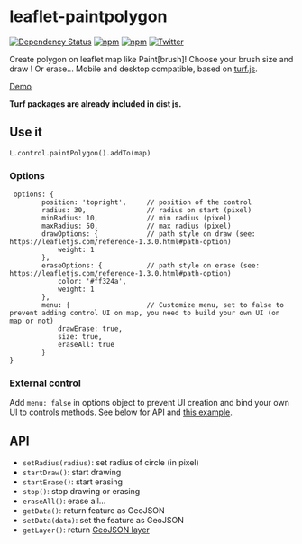 # leaflet-paintpolygon

[![Dependency Status](https://david-dm.org/tcoupin/node-pgrouting.svg)](https://david-dm.org/tcoupin/leaflet-paintpolygon)
[![npm](https://img.shields.io/npm/dt/leaflet-paintpolygon.svg?style=flat-square)](https://www.npmjs.com/package/leaflet-paintpolygon)
[![npm](https://img.shields.io/npm/v/leaflet-paintpolygon.svg?style=flat-square)](https://www.npmjs.com/package/leaflet-paintpolygon)
[![Twitter](https://img.shields.io/twitter/url/https/github.com/tcoupin/leaflet-paintpolygon.svg?style=social)](https://twitter.com/intent/tweet?text=Wow:&url=https%3A%2F%2Fgithub.com%2Ftcoupin%2Fleaflet-paintpolygon)

Create polygon on leaflet map like Paint[brush]! Choose your brush size and draw ! Or erase...
Mobile and desktop compatible, based on [turf.js](http://turfjs.org).


[Demo](https://tcoupin.github.io/leaflet-paintpolygon)

**Turf packages are already included in dist js.**


## Use it

```
L.control.paintPolygon().addTo(map)
```

### Options

```
 options: {
        position: 'topright',     // position of the control
        radius: 30,               // radius on start (pixel)
        minRadius: 10,            // min radius (pixel)
        maxRadius: 50,            // max radius (pixel)
        drawOptions: {            // path style on draw (see: https://leafletjs.com/reference-1.3.0.html#path-option)
            weight: 1
        },
        eraseOptions: {           // path style on erase (see: https://leafletjs.com/reference-1.3.0.html#path-option)
            color: '#ff324a',
            weight: 1
        },
        menu: {                   // Customize menu, set to false to prevent adding control UI on map, you need to build your own UI (on map or not)
        	drawErase: true,
            size: true,
            eraseAll: true
        }
}               
```

### External control

Add `menu: false` in options object to prevent UI creation and bind your own UI to controls methods. See below for API and [this example](https://tcoupin.github.io/leaflet-paintpolygon/examples/2_externalcontrol.html).

## API

* `setRadius(radius)`: set radius of circle (in pixel)
* `startDraw()`: start drawing
* `startErase()`: start erasing
* `stop()`: stop drawing or erasing
* `eraseAll()`: erase all...
* `getData()`: return feature as GeoJSON
* `setData(data)`: set the feature as GeoJSON
* `getLayer()`: return [GeoJSON layer](https://leafletjs.com/reference-1.3.0.html#geojson)